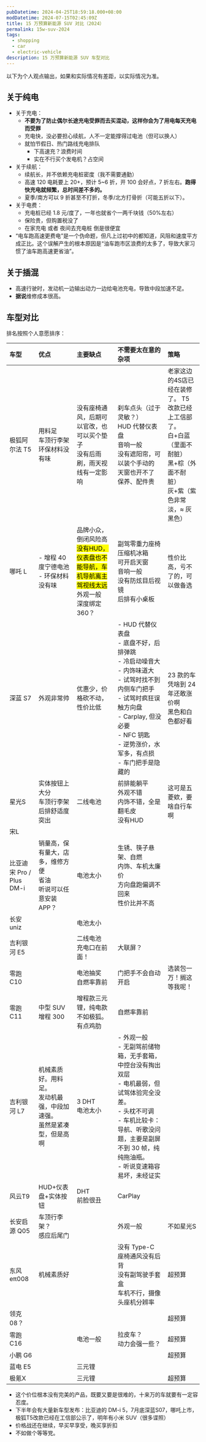 ```yaml
---
pubDatetime: 2024-04-25T18:59:18.000+08:00
modDatetime: 2024-07-15T02:45:09Z
title: 15 万预算新能源 SUV 对比（2024）
permalink: 15w-suv-2024
tags:
  - shopping
  - car
  - electric-vehicle
description: 15 万预算新能源 SUV 车型对比
---
```


以下为个人观点输出，如果和实际情况有差距，以实际情况为准。

## 关于纯电

- 关于充电：
  - **不要为了防止偶尔长途充电受罪而去买混动，这样你会为了用电每天充电而受罪**
  - 充电快，没必要担心续航，人不一定能撑得过电池（但可以换人）
  - 就怕节假日、热门路线充电排队
    - 下高速充？浪费时间
    - 实在不行买个发电机？占空间
- 关于续航：
  - 续航长，并不依赖充电桩密度（我不需要通勤）
  - 高速 120 电耗要上 20+，预计 5~6 折，开 100 会好点，7 折左右。**跑得快充电就频繁，总时间差不多的。**
  - 夏季/南方可以 9 折甚至不打折，冬季/北方打骨折（可能五折以下）。
- 关于电费：
  - 充电桩已经 1.8 元/度了，一年也就省个一两千块钱（50%左右）
  - 保险贵，但购置税没了
  - 在家充电 或者 夜间去充电桩 倒是很便宜
- “电车跑高速更费电”是一个伪命题，但凡上过初中的都知道，风阻和速度平方成正比。这个误解产生的根本原因是“油车跑市区浪费的太多了，导致大家习惯了油车跑高速更省油”。

## 关于插混

- 高速行驶时，发动机一边输出动力一边给电池充电，导致中段加速不足。
- **据说**维修成本很高。

## 车型对比

排名按照个人意愿排序：

| 车型                          | 优点                                                                       | 主要缺点                                                                                                             | 不需要太在意的杂项                                                                                                                                                                                                          | 策略                                                                                                                                  |
| :---------------------------- | :------------------------------------------------------------------------- | :------------------------------------------------------------------------------------------------------------------- | :-------------------------------------------------------------------------------------------------------------------------------------------------------------------------------------------------------------------------- | :------------------------------------------------------------------------------------------------------------------------------------ |
| 极狐阿尔法 T5                 | 用料足<br>车顶行李架<br>环保材料没有味                                     | 没有座椅通风，后期可以官改，也可以买个垫子<br>没有后雨刷，雨天视线有一定影响                                         | 刹车点头（过于灵敏？）<br>HUD 代替仪表盘<br>音响一般<br>没有遮阳帘，可以装个手动的<br>天窗也开不了<br>保养、配件贵                                                                                                          | 老家这边的4S店已经在装修了。 T5 改款已经上工信部了。<br>白+白蓝（里面不耐脏）<br>黑+棕（外面不耐脏）<br>灰+紫（紫色非常淡，≈ 灰黑色） |
| 哪吒 L                        | - 增程 40 度宁德电池<br>- 环保材料没有味                                   | 品牌小众，倒闭风险高<br><mark>没有HUD，仪表盘也不能导航，车机导航离主驾视线太远</mark><br>外观一般<br>深度绑定 360？ | 副驾零重力座椅<br>压缩机冰箱<br>可开启天窗<br>音响一般<br>没有防炫目后视镜<br>后排有小桌板                                                                                                                                  | 性价比高，亏不了的，可以做备选<br>                                                                                                    |
| 深蓝 S7                       | 外观非常帅                                                                 | 优惠少，价格砍不动，性价比低<br>                                                                                     | - HUD 代替仪表盘<br>- 底盘不好，后排弹跳<br>- 冷启动噪音大<br>- 内饰味道大<br>- 试驾时找不到内侧车门把手<br>- 试驾时疯狂误触方向盘<br>- Carplay, 但没必要<br>- NFC 钥匙<br>- 逆势涨价，水军多，有点损<br>- 车门把手是隐藏的 | 23 款的车凭啥到 24 年还敢涨价啊<br>黑色和白色都好看                                                                                   |
| 星光S                         | 实体按钮上大分<br>车顶行李架<br>后排舒适度突出                             | 二线电池                                                                                                             | 前排能躺平<br>外观不错<br>内饰不错，全是翻毛皮<br>没有HUD                                                                                                                                                                   | 这可是五菱欸，要啥自行车啊                                                                                                            |
| 宋L                           |                                                                            |                                                                                                                      |                                                                                                                                                                                                                             |                                                                                                                                       |
| 比亚迪 <br>宋 Pro / Plus DM-i | 销量高，保有量大，店多，维修方便<br>省油<br>听说可以任意安装 APP？         | 电池太小                                                                                                             | 生锈、筷子悬架、自燃<br>内饰、车机太廉价<br>方向盘跑偏调不回来<br>性价比并不高                                                                                                                                              |                                                                                                                                       |
| 长安 uniz                     |                                                                            | 电池太小                                                                                                             |                                                                                                                                                                                                                             |                                                                                                                                       |
| 吉利银河 E5                   |                                                                            | 二线电池<br>充电口在前面！                                                                                           | 大联屏？                                                                                                                                                                                                                    |                                                                                                                                       |
| 零跑 C10                      |                                                                            | 电池抽奖<br>自燃率靠前                                                                                               | 门把手不会自动开启                                                                                                                                                                                                          | 选装包一万！搁这等我呢！                                                                                                              |
| 零跑 C11                      | 中型 SUV<br>增程 300                                                       | 增程款三元锂，纯电款不如极狐。有点鸡肋<br>                                                                           | 自燃率靠前                                                                                                                                                                                                                  |                                                                                                                                       |
| 吉利银河 L7                   | 机械素质好。用料足。<br>发动机最强，中段加速强。<br>虽然是紧凑型，但是高啊 | 3 DHT<br>电池太小                                                                                                    | - 外观一般<br>- 无副驾前储物箱，无手套箱，中控台没有掏出双层<br>- 电机最弱，但试驾体验完全没差。<br>- 头枕不可调<br>- 车机比较卡：导航、听歌没问题，主要是副屏不到 30 帧，纯纯拖油瓶。<br>- 听说变速箱容易坏，未经证实      |                                                                                                                                       |
| 风云T9                        | HUD+仪表盘+实体按钮                                                        | DHT<br>前脸很丑                                                                                                      | CarPlay                                                                                                                                                                                                                     |                                                                                                                                       |
| 长安启源 Q05                  | 车顶行李架？<br>感应后尾门                                                 |                                                                                                                      | 外观一般                                                                                                                                                                                                                    | 不如星光S                                                                                                                             |
| 东风 eπ008                    | 机械素质好                                                                 |                                                                                                                      | 没有 Type-C<br>座椅通风没有后背<br>没有副驾驶手套盒<br>车机不行，摄像头座机分辨率                                                                                                                                           | 超预算                                                                                                                                |
| 领克 08？                     |                                                                            |                                                                                                                      |                                                                                                                                                                                                                             | 超预算                                                                                                                                |
| 零跑 C16                      |                                                                            | 电池一般                                                                                                             | 拉皮车？<br>动力会强一些？                                                                                                                                                                                                  | 超预算                                                                                                                                |
| 小鹏 G6                       |                                                                            |                                                                                                                      |                                                                                                                                                                                                                             | 超预算                                                                                                                                |
| 蓝电 E5                       |                                                                            | 三元锂                                                                                                               |                                                                                                                                                                                                                             |                                                                                                                                       |
| 极氪X                         |                                                                            | 三元锂                                                                                                               |                                                                                                                                                                                                                             | 超预算                                                                                                                                |

- 这个价位根本没有完美的产品，既要又要是很难的，十来万的车就要有一定容忍度。
- 下半年会有大量新车型发布：比亚迪的 DM-i 5，7月底深蓝S07，哪吒上市，极狐T5改款已经在工信部公示了，明年有小米 SUV（很多谍照）
- 价格战还在继续，早买早享受，晚买享折扣
- 不如做个等等党。
